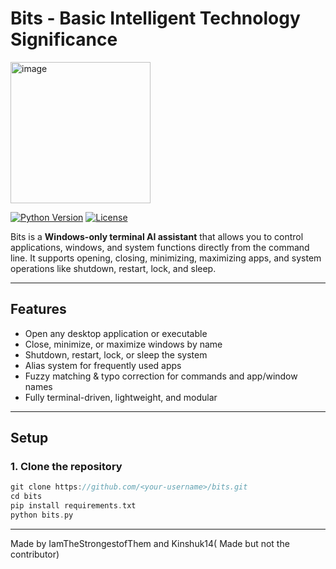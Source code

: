 # Bits - Basic Intelligent Technology Significance

<img width="224" height="226" alt="image" src="https://github.com/user-attachments/assets/7a1e461e-099a-4648-a7f8-31048f07dfd7" />


[![Python Version](https://img.shields.io/badge/python-3.13.7-blue.svg)](https://www.python.org/)
[![License](https://img.shields.io/badge/license-Apache%202.0-green.svg)](LICENSE)

Bits is a **Windows-only terminal AI assistant** that allows you to control applications, windows, and system functions directly from the command line. It supports opening, closing, minimizing, maximizing apps, and system operations like shutdown, restart, lock, and sleep.  

---

## Features

- Open any desktop application or executable
- Close, minimize, or maximize windows by name
- Shutdown, restart, lock, or sleep the system
- Alias system for frequently used apps
- Fuzzy matching & typo correction for commands and app/window names
- Fully terminal-driven, lightweight, and modular

---

## Setup

### 1. Clone the repository
```go
git clone https://github.com/<your-username>/bits.git
cd bits
pip install requirements.txt
python bits.py
```

---

Made by IamTheStrongestofThem and Kinshuk14( Made but not the contributor)

